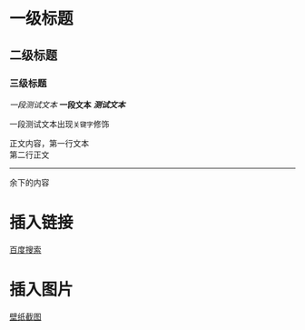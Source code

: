 # 一级标题
## 二级标题
### 三级标题

*一段测试文本*
**一段文本**
***测试文本***

一段测试文本出现`关键字`修饰

正文内容，第一行文本<br>
第二行正文

---

余下的内容

# 插入链接
[百度搜索](http://www.baibu.com "点击搜索")

# 插入图片
[壁纸截图](E://zm//19.分隔链表.png "悬停标题")
